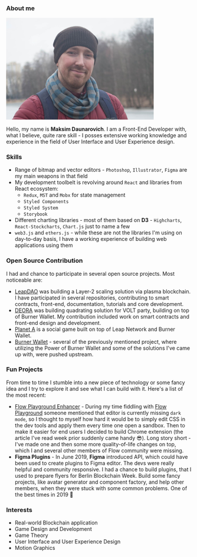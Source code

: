 ### About me
<img src="portrait.jpg" alt="Yeah, this is me 😉" width="400px" height="auto"/>

Hello, my name is **Maksim Daunarovich**. I am a Front-End Developer with, what I believe, quite rare skill - I posses
extensive working knowledge and experience in the field of User Interface and User Experience design.

### Skills
- Range of bitmap and vector editors - `Photoshop`, `Illustrator`, `Figma` are my main weapons in that field
- My development toolbelt is revolving around `React` and libraries from React ecosystem: 
    - `Redux`, `MST` and `Mobx` for state management
    - `Styled Components`
    - `Styled System`
    - `Storybook`
- Different charting libraries - most of them based on **D3** - `Highcharts`, `React-Stockcharts`, `Chart.js` 
just to name a few
- `web3.js` and `ethers.js` - while these are not the libraries I'm using on day-to-day basis, I have a working experience
of building web applications using them 

### Open Source Contribution
I had and chance to participate in several open source projects. Most noticeable are:
- [LeapDAO](https://github.com/leapdao) was building a Layer-2 scaling solution via plasma blockchain. I have participated 
in several repositories, contributing to smart contracts, front-end, documentation, tutorials and core development.
- [DEORA](https://github.com/deora-earth/voting-frontend) was building quadrating solution for VOLT party, building on 
top of Burner Wallet. My contribution included work on smart contracts and front-end design and development.
- [Planet A](https://github.com/social-dist0rtion-protocol/planet-a) is a social game built on top of Leap Network and
Burner Wallet.
- [Burner Wallet](https://github.com/burner-wallet) - several of the previously mentioned project, where utilizing the
Power of Burner Wallet and some of the solutions I've came up with, were pushed upstream.

### Fun Projects
From time to time I stumble into a new piece of technology or some fancy idea and I try to explore it and see what I can
build with it. Here's a list of the most recent:
- [Flow Playground Enhancer](https://github.com/MaxStalker/flow-playground-enhancer) - During my time fiddling with [Flow
Playground](https://play.onflow.org/) someone mentioned that editor is currently missing `dark mode`, so I thought to myself
how hard it would be to simply edit CSS in the dev tools and apply them every time one open a sandbox. Then to make it 
easier for end users I decided to build Chrome extension (the article I've read week prior suddenly came handy 😎). Long
story short - I've made one and then some more quality-of-life changes on top, which I and several other members of
Flow community were missing.
- **Figma Plugins** - In June 2019, **Figma** introduced API, which could have been used to create plugins to Figma
editor. The devs were really helpful and community responsive. I had a chance to build plugins, that I used to prepare
flyers for Berlin Blockchain Week. Build some fancy projects, like avatar generator and component factory, and help other
members, when they were stuck with some common problems. One of the best times in 2019 🤗

### Interests
- Real-world Blockchain application
- Game Design and Development
- Game Theory
- User Interface and User Experience Design
- Motion Graphics
